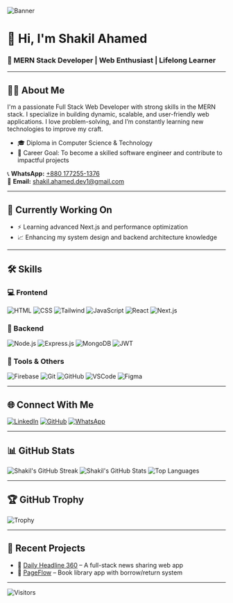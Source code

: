 ![Banner](https://i.ibb.co.com/4nrrB2Sz/github-header-banner.png)

# 👋 Hi, I'm **Shakil Ahamed**
### 🚀 MERN Stack Developer | Web Enthusiast | Lifelong Learner

---

## 🧑‍💻 About Me
I'm a passionate Full Stack Web Developer with strong skills in the MERN stack. I specialize in building dynamic, scalable, and user-friendly web applications. I love problem-solving, and I’m constantly learning new technologies to improve my craft.

- 🎓 Diploma in Computer Science & Technology
- 🎯 Career Goal: To become a skilled software engineer and contribute to impactful projects

📞 **WhatsApp:** [+880 177255-1376](https://wa.me/8801772551376)  
📧 **Email:** shakil.ahamed.dev1@gmail.com

---

## 🧭 Currently Working On
- ⚡ Learning advanced Next.js and performance optimization
- 📈 Enhancing my system design and backend architecture knowledge

---

## 🛠 Skills

### 💻 Frontend
![HTML](https://img.shields.io/badge/HTML5-e34f26?style=for-the-badge&logo=html5&logoColor=white)
![CSS](https://img.shields.io/badge/CSS3-1572b6?style=for-the-badge&logo=css3&logoColor=white)
![Tailwind](https://img.shields.io/badge/Tailwind_CSS-06B6D4?style=for-the-badge&logo=tailwindcss&logoColor=white)
![JavaScript](https://img.shields.io/badge/JavaScript-f7df1e?style=for-the-badge&logo=javascript&logoColor=black)
![React](https://img.shields.io/badge/React-20232a?style=for-the-badge&logo=react&logoColor=61dafb)
![Next.js](https://img.shields.io/badge/Next.js-000000?style=for-the-badge&logo=nextdotjs&logoColor=white)

### 🔧 Backend
![Node.js](https://img.shields.io/badge/Node.js-339933?style=for-the-badge&logo=node.js&logoColor=white)
![Express.js](https://img.shields.io/badge/Express.js-000000?style=for-the-badge&logo=express&logoColor=white)
![MongoDB](https://img.shields.io/badge/MongoDB-47A248?style=for-the-badge&logo=mongodb&logoColor=white)
![JWT](https://img.shields.io/badge/JWT-000000?style=for-the-badge&logo=JSON%20web%20tokens&logoColor=white)

### 🔨 Tools & Others
![Firebase](https://img.shields.io/badge/Firebase-ffca28?style=for-the-badge&logo=firebase&logoColor=black)
![Git](https://img.shields.io/badge/Git-F05032?style=for-the-badge&logo=git&logoColor=white)
![GitHub](https://img.shields.io/badge/GitHub-181717?style=for-the-badge&logo=github&logoColor=white)
![VSCode](https://img.shields.io/badge/VS_Code-007ACC?style=for-the-badge&logo=visual-studio-code&logoColor=white)
![Figma](https://img.shields.io/badge/Figma-F24E1E?style=for-the-badge&logo=figma&logoColor=white)

---

## 🌐 Connect With Me
[![LinkedIn](https://img.shields.io/badge/LinkedIn-0A66C2?style=for-the-badge&logo=linkedin&logoColor=white)](https://linkedin.com/in/shakil-dev)
[![GitHub](https://img.shields.io/badge/GitHub-000000?style=for-the-badge&logo=github&logoColor=white)](https://github.com/shakilahamed07)
[![WhatsApp](https://img.shields.io/badge/WhatsApp-25D366?style=for-the-badge&logo=whatsapp&logoColor=white)](https://wa.me/8801601208776)

---

## 📊 GitHub Stats
![Shakil's GitHub Streak](https://streak-stats.demolab.com/?user=shakilahamed07&theme=radical)
![Shakil's GitHub Stats](https://github-readme-stats.vercel.app/api?username=shakilahamed07&show_icons=true&theme=radical)
![Top Languages](https://github-readme-stats.vercel.app/api/top-langs/?username=shakilahamed07&layout=compact&theme=radical)

---

## 🏆 GitHub Trophy
![Trophy](https://github-profile-trophy.vercel.app/?username=shakilahamed07&theme=darkhub)

---

## 🧹 Recent Projects

- 🔗 [Daily Headline 360](https://daily-headline-360.web.app) – A full-stack news sharing web app
- 📘 [PageFlow](https://page-flow.netlify.app/) – Book library app with borrow/return system

---

![Visitors](https://komarev.com/ghpvc/?username=shakilahamed07&style=flat-square)
